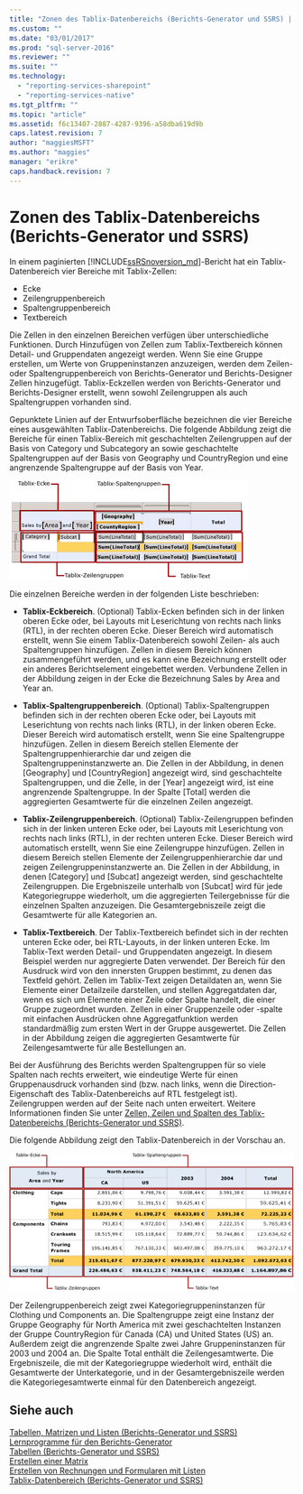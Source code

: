 ```yaml
---
title: "Zonen des Tablix-Datenbereichs (Berichts-Generator und SSRS) | Microsoft Docs"
ms.custom: ""
ms.date: "03/01/2017"
ms.prod: "sql-server-2016"
ms.reviewer: ""
ms.suite: ""
ms.technology: 
  - "reporting-services-sharepoint"
  - "reporting-services-native"
ms.tgt_pltfrm: ""
ms.topic: "article"
ms.assetid: f6c13407-2887-4287-9396-a58dba619d9b
caps.latest.revision: 7
author: "maggiesMSFT"
ms.author: "maggies"
manager: "erikre"
caps.handback.revision: 7
---
```

# Zonen des Tablix-Datenbereichs (Berichts-Generator und SSRS)
 In einem paginierten [!INCLUDE[ssRSnoversion_md](../../includes/ssrsnoversion-md.md)]-Bericht hat ein Tablix-Datenbereich vier Bereiche mit Tablix-Zellen:   
* Ecke  
* Zeilengruppenbereich  
* Spaltengruppenbereich  
* Textbereich   
  
Die Zellen in den einzelnen Bereichen verfügen über unterschiedliche Funktionen. Durch Hinzufügen von Zellen zum Tablix-Textbereich können Detail- und Gruppendaten angezeigt werden. Wenn Sie eine Gruppe erstellen, um Werte von Gruppeninstanzen anzuzeigen, werden dem Zeilen- oder Spaltengruppenbereich von Berichts-Generator und Berichts-Designer Zellen hinzugefügt. Tablix-Eckzellen werden von Berichts-Generator und Berichts-Designer erstellt, wenn sowohl Zeilengruppen als auch Spaltengruppen vorhanden sind.  
  
Gepunktete Linien auf der Entwurfsoberfläche bezeichnen die vier Bereiche eines ausgewählten Tablix-Datenbereichs. Die folgende Abbildung zeigt die Bereiche für einen Tablix-Bereich mit geschachtelten Zeilengruppen auf der Basis von Category und Subcategory an sowie geschachtelte Spaltengruppen auf der Basis von Geography und CountryRegion und eine angrenzende Spaltengruppe auf der Basis von Year.  
  
 ![Zonen des Tablix-Datenbereichs](../../reporting-services/report-design/media/rs-tablixareas.gif "Zonen des Tablix-Datenbereichs")  
  
 Die einzelnen Bereiche werden in der folgenden Liste beschrieben:  
  
-   **Tablix-Eckbereich**. (Optional) Tablix-Ecken befinden sich in der linken oberen Ecke oder, bei Layouts mit Leserichtung von rechts nach links (RTL), in der rechten oberen Ecke. Dieser Bereich wird automatisch erstellt, wenn Sie einem Tablix-Datenbereich sowohl Zeilen- als auch Spaltengruppen hinzufügen. Zellen in diesem Bereich können zusammengeführt werden, und es kann eine Bezeichnung erstellt oder ein anderes Berichtselement eingebettet werden. Verbundene Zellen in der Abbildung zeigen in der Ecke die Bezeichnung Sales by Area and Year an.  
  
-   **Tablix-Spaltengruppenbereich**. (Optional) Tablix-Spaltengruppen befinden sich in der rechten oberen Ecke oder, bei Layouts mit Leserichtung von rechts nach links (RTL), in der linken oberen Ecke. Dieser Bereich wird automatisch erstellt, wenn Sie eine Spaltengruppe hinzufügen. Zellen in diesem Bereich stellen Elemente der Spaltengruppenhierarchie dar und zeigen die Spaltengruppeninstanzwerte an. Die Zellen in der Abbildung, in denen [Geography] und [CountryRegion] angezeigt wird, sind geschachtelte Spaltengruppen, und die Zelle, in der [Year] angezeigt wird, ist eine angrenzende Spaltengruppe. In der Spalte [Total] werden die aggregierten Gesamtwerte für die einzelnen Zeilen angezeigt.  
  
-   **Tablix-Zeilengruppenbereich**. (Optional) Tablix-Zeilengruppen befinden sich in der linken unteren Ecke oder, bei Layouts mit Leserichtung von rechts nach links (RTL), in der rechten unteren Ecke. Dieser Bereich wird automatisch erstellt, wenn Sie eine Zeilengruppe hinzufügen. Zellen in diesem Bereich stellen Elemente der Zeilengruppenhierarchie dar und zeigen Zeilengruppeninstanzwerte an. Die Zellen in der Abbildung, in denen [Category] und [Subcat] angezeigt werden, sind geschachtelte Zeilengruppen. Die Ergebniszeile unterhalb von [Subcat] wird für jede Kategoriegruppe wiederholt, um die aggregierten Teilergebnisse für die einzelnen Spalten anzuzeigen. Die Gesamtergebniszeile zeigt die Gesamtwerte für alle Kategorien an.  
  
-   **Tablix-Textbereich**. Der Tablix-Textbereich befindet sich in der rechten unteren Ecke oder, bei RTL-Layouts, in der linken unteren Ecke. Im Tablix-Text werden Detail- und Gruppendaten angezeigt. In diesem Beispiel werden nur aggregierte Daten verwendet. Der Bereich für den Ausdruck wird von den innersten Gruppen bestimmt, zu denen das Textfeld gehört. Zellen im Tablix-Text zeigen Detaildaten an, wenn Sie Elemente einer Detailzeile darstellen, und stellen Aggregatdaten dar, wenn es sich um Elemente einer Zeile oder Spalte handelt, die einer Gruppe zugeordnet wurden. Zellen in einer Gruppenzeile oder -spalte mit einfachen Ausdrücken ohne Aggregatfunktion werden standardmäßig zum ersten Wert in der Gruppe ausgewertet. Die Zellen in der Abbildung zeigen die aggregierten Gesamtwerte für Zeilengesamtwerte für alle Bestellungen an.  
  
 Bei der Ausführung des Berichts werden Spaltengruppen für so viele Spalten nach rechts erweitert, wie eindeutige Werte für einen Gruppenausdruck vorhanden sind (bzw. nach links, wenn die Direction-Eigenschaft des Tablix-Datenbereichs auf RTL festgelegt ist). Zeilengruppen werden auf der Seite nach unten erweitert. Weitere Informationen finden Sie unter [Zellen, Zeilen und Spalten des Tablix-Datenbereichs &#40;Berichts-Generator und SSRS&#41;](../../reporting-services/report-design/tablix-data-region-cells-rows-and-columns-report-builder-and-ssrs.md).  
  
 Die folgende Abbildung zeigt den Tablix-Datenbereich in der Vorschau an.  
  
 ![Vorschau, Tablix-Ecke, Zeilen- & Spaltengruppen, Text](../../reporting-services/report-design/media/rs-tablixareaspreview.gif "Vorschau, Tablix-Ecke, Zeilen- & Spaltengruppen, Text")  
  
 Der Zeilengruppenbereich zeigt zwei Kategoriegruppeninstanzen für Clothing und Components an. Die Spaltengruppe zeigt eine Instanz der Gruppe Geography für North America mit zwei geschachtelten Instanzen der Gruppe CountryRegion für Canada (CA) und United States (US) an. Außerdem zeigt die angrenzende Spalte zwei Jahre Gruppeninstanzen für 2003 und 2004 an. Die Spalte Total enthält die Zeilengesamtwerte. Die Ergebniszeile, die mit der Kategoriegruppe wiederholt wird, enthält die Gesamtwerte der Unterkategorie, und in der Gesamtergebniszeile werden die Kategoriegesamtwerte einmal für den Datenbereich angezeigt.  
  
## Siehe auch  
 [Tabellen, Matrizen und Listen &#40;Berichts-Generator und SSRS&#41;](../../reporting-services/report-design/tables-matrices-and-lists-report-builder-and-ssrs.md)   
 [Lernprogramme für den Berichts-Generator](../../reporting-services/report-builder-tutorials.md)   
 [Tabellen &#40;Berichts-Generator und SSRS&#41;](../../reporting-services/report-design/tables-report-builder-and-ssrs.md)   
 [Erstellen einer Matrix](../../reporting-services/report-design/create-a-matrix-report-builder-and-ssrs.md)   
 [Erstellen von Rechnungen und Formularen mit Listen](../../reporting-services/report-design/create-invoices-and-forms-with-lists-report-builder-and-ssrs.md)   
 [Tablix-Datenbereich &#40;Berichts-Generator und SSRS&#41;](../../reporting-services/report-design/tablix-data-region-report-builder-and-ssrs.md)  
  
  